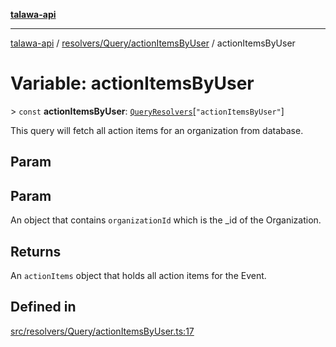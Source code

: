 [**talawa-api**](../../../../README.md)

***

[talawa-api](../../../../modules.md) / [resolvers/Query/actionItemsByUser](../README.md) / actionItemsByUser

# Variable: actionItemsByUser

\> `const` **actionItemsByUser**: [`QueryResolvers`](../../../../types/generatedGraphQLTypes/type-aliases/QueryResolvers.md)\[`"actionItemsByUser"`\]

This query will fetch all action items for an organization from database.

## Param

## Param

An object that contains `organizationId` which is the _id of the Organization.

## Returns

An `actionItems` object that holds all action items for the Event.

## Defined in

[src/resolvers/Query/actionItemsByUser.ts:17](https://github.com/PalisadoesFoundation/talawa-api/blob/6bd0fecc1032af2aa70d925c85724d9fec2350f9/src/resolvers/Query/actionItemsByUser.ts#L17)
